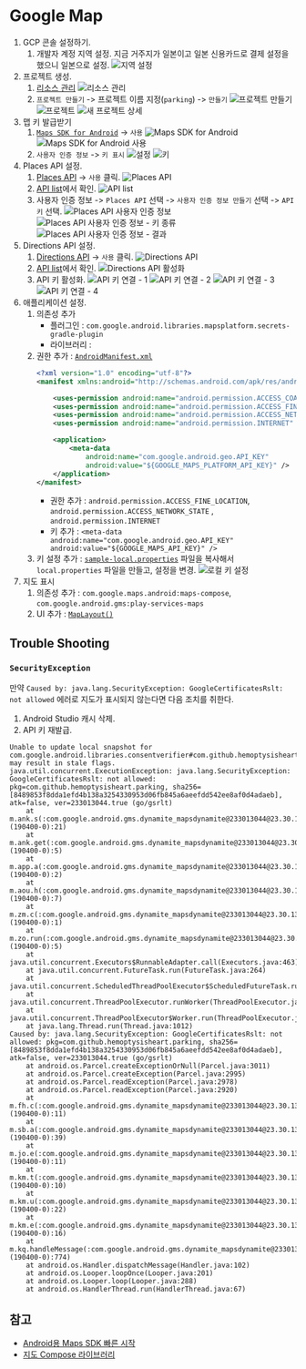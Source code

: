 # Google Map

1. GCP 콘솔 설정하기.
    1. 개발자 계정 지역 설정. 지금 거주지가 일본이고 일본 신용카드로 결제 설정을 했으니 일본으로 설정.
       ![지역 설정](asset/gcp/gcp%20account.png)
2. 프로젝트 생성.
    1. [리소스 관리](https://console.cloud.google.com/cloud-resource-manager)
       ![리소스 관리](asset/gcp/gcp%20resource%20manager.png)
    2. `프로젝트 만들기` -> 프로젝트 이름 지정(`parking`) -> `만들기`
       ![프로젝트 만들기](asset/gcp/create%20project.png)
       ![프로젝트](asset/gcp/create%20project%20result.png)
       ![새 프로젝트 상세](asset/gcp/parking%20project.png)
3. 맵 키 발급받기
    1. [`Maps SDK for Android`](https://console.cloud.google.com/marketplace/product/google/maps-android-backend.googleapis.com)
       -> `사용`
       ![Maps SDK for Android](asset/gcp/Maps%20SDK%20for%20Android.png)
       ![Maps SDK for Android 사용](asset/gcp/Maps%20SDK%20for%20Android%20enabled.png)
    2. `사용자 인증 정보` -> `키 표시`
       ![설정](asset/gcp/maps%20api%20credential.png)
       ![키](asset/gcp/maps%20api%20key.png)
4. Places API 설정.
    1. [Places API](https://console.cloud.google.com/apis/library/places-backend.googleapis.com) -> `사용` 클릭.
       ![Places API](asset/gcp/gcp%20places%20api.png)
    2. [API list](https://console.cloud.google.com/google/maps-apis/api-list)에서 확인.
       ![API list](asset/gcp/project%20api%20list.png)
    3. 사용자 인증 정보 -> `Places API` 선택 -> `사용자 인증 정보 만들기` 선택 -> `API 키` 선택.
       ![Places API 사용자 인증 정보](asset/gcp/places%20api%20credential%201.png)
       ![Places API 사용자 인증 정보 - 키 종류](asset/gcp/places%20api%20credential%202.png)
       ![Places API 사용자 인증 정보 - 결과](asset/gcp/places%20api%20credential%203.png)
5. Directions API 설정.
    1. [Directions API](https://console.cloud.google.com/apis/library/directions-backend.googleapis.com) -> `사용` 클릭.
       ![Directions API](asset/gcp/gcp%20directions%20api.png)
    2. [API list](https://console.cloud.google.com/google/maps-apis/api-list)에서 확인.
       ![Directions API 활성화](asset/gcp/api%20list%20-%20directions%20api%20enabled.png)
    3. API 키 활성화.
       ![API 키 연결 - 1](asset/gcp/link%20key%20with%20directions%20api%20-%201.png)
       ![API 키 연결 - 2](asset/gcp/link%20key%20with%20directions%20api%20-%202.png)
       ![API 키 연결 - 3](asset/gcp/link%20key%20with%20directions%20api%20-%203.png)
       ![API 키 연결 - 4](asset/gcp/link%20key%20with%20directions%20api%20-%204.png)
6. 애플리케이션 설정.
    1. 의존성 추가
        - 플러그인 : `com.google.android.libraries.mapsplatform.secrets-gradle-plugin`
        - 라이브러리 :
    2. 권한 추가 : [`AndroidManifest.xml`](../app/src/main/AndroidManifest.xml)
       ```xml
       <?xml version="1.0" encoding="utf-8"?>
       <manifest xmlns:android="http://schemas.android.com/apk/res/android">
       
           <uses-permission android:name="android.permission.ACCESS_COARSE_LOCATION" />
           <uses-permission android:name="android.permission.ACCESS_FINE_LOCATION" />
           <uses-permission android:name="android.permission.ACCESS_NETWORK_STATE" />
           <uses-permission android:name="android.permission.INTERNET" />
       
           <application>
               <meta-data
                   android:name="com.google.android.geo.API_KEY"
                   android:value="${GOOGLE_MAPS_PLATFORM_API_KEY}" />
           </application>
       </manifest>
       ```
        - 권한 추가 : `android.permission.ACCESS_FINE_LOCATION`, `android.permission.ACCESS_NETWORK_STATE`
          , `android.permission.INTERNET`
        - 키 추가 : `<meta-data android:name="com.google.android.geo.API_KEY" android:value="${GOOGLE_MAPS_API_KEY}" />`
   3. 키 설정 추가 : [`sample-local.properties`](../sample-local.properties) 파일을 복사해서 `local.properties` 파일을 만들고, 설정을 변경.
      ![로컬 키 설정](asset/gcp/maps%20local%20config.png)
7. 지도 표시
    1. 의존성 추가 : `com.google.maps.android:maps-compose`, `com.google.android.gms:play-services-maps`
    2. UI 추가 : [`MapLayout()`](../app/src/main/java/com/github/hemoptysisheart/parking/app/activity/MapActivity.kt)

## Trouble Shooting

### `SecurityException`

만약 `Caused by: java.lang.SecurityException: GoogleCertificatesRslt: not allowed` 에러로 지도가 표시되지 않는다면 다음 조치를 취한다.

1. Android Studio 캐시 삭제.
2. API 키 재발급.

```
Unable to update local snapshot for com.google.android.libraries.consentverifier#com.github.hemoptysisheart.parking, may result in stale flags.
java.util.concurrent.ExecutionException: java.lang.SecurityException: GoogleCertificatesRslt: not allowed: pkg=com.github.hemoptysisheart.parking, sha256=[8489853f8dda1efd4b138a3254330953d06fb845a6aeefdd542ee8af0d4adaeb], atk=false, ver=233013044.true (go/gsrlt)
	at m.ank.s(:com.google.android.gms.dynamite_mapsdynamite@233013044@23.30.13 (190400-0):21)
	at m.ank.get(:com.google.android.gms.dynamite_mapsdynamite@233013044@23.30.13 (190400-0):5)
	at m.app.a(:com.google.android.gms.dynamite_mapsdynamite@233013044@23.30.13 (190400-0):2)
	at m.aou.h(:com.google.android.gms.dynamite_mapsdynamite@233013044@23.30.13 (190400-0):7)
	at m.zm.c(:com.google.android.gms.dynamite_mapsdynamite@233013044@23.30.13 (190400-0):1)
	at m.zo.run(:com.google.android.gms.dynamite_mapsdynamite@233013044@23.30.13 (190400-0):5)
	at java.util.concurrent.Executors$RunnableAdapter.call(Executors.java:463)
	at java.util.concurrent.FutureTask.run(FutureTask.java:264)
	at java.util.concurrent.ScheduledThreadPoolExecutor$ScheduledFutureTask.run(ScheduledThreadPoolExecutor.java:307)
	at java.util.concurrent.ThreadPoolExecutor.runWorker(ThreadPoolExecutor.java:1137)
	at java.util.concurrent.ThreadPoolExecutor$Worker.run(ThreadPoolExecutor.java:637)
	at java.lang.Thread.run(Thread.java:1012)
Caused by: java.lang.SecurityException: GoogleCertificatesRslt: not allowed: pkg=com.github.hemoptysisheart.parking, sha256=[8489853f8dda1efd4b138a3254330953d06fb845a6aeefdd542ee8af0d4adaeb], atk=false, ver=233013044.true (go/gsrlt)
	at android.os.Parcel.createExceptionOrNull(Parcel.java:3011)
	at android.os.Parcel.createException(Parcel.java:2995)
	at android.os.Parcel.readException(Parcel.java:2978)
	at android.os.Parcel.readException(Parcel.java:2920)
	at m.fh.c(:com.google.android.gms.dynamite_mapsdynamite@233013044@23.30.13 (190400-0):11)
	at m.sb.a(:com.google.android.gms.dynamite_mapsdynamite@233013044@23.30.13 (190400-0):39)
	at m.jo.e(:com.google.android.gms.dynamite_mapsdynamite@233013044@23.30.13 (190400-0):11)
	at m.km.t(:com.google.android.gms.dynamite_mapsdynamite@233013044@23.30.13 (190400-0):10)
	at m.km.u(:com.google.android.gms.dynamite_mapsdynamite@233013044@23.30.13 (190400-0):22)
	at m.km.e(:com.google.android.gms.dynamite_mapsdynamite@233013044@23.30.13 (190400-0):16)
	at m.kq.handleMessage(:com.google.android.gms.dynamite_mapsdynamite@233013044@23.30.13 (190400-0):774)
	at android.os.Handler.dispatchMessage(Handler.java:102)
	at android.os.Looper.loopOnce(Looper.java:201)
	at android.os.Looper.loop(Looper.java:288)
	at android.os.HandlerThread.run(HandlerThread.java:67)
```

## 참고

- [Android용 Maps SDK 빠른 시작](https://developers.google.com/maps/documentation/android-sdk/start)
- [지도 Compose 라이브러리](https://developers.google.com/maps/documentation/android-sdk/maps-compose)
